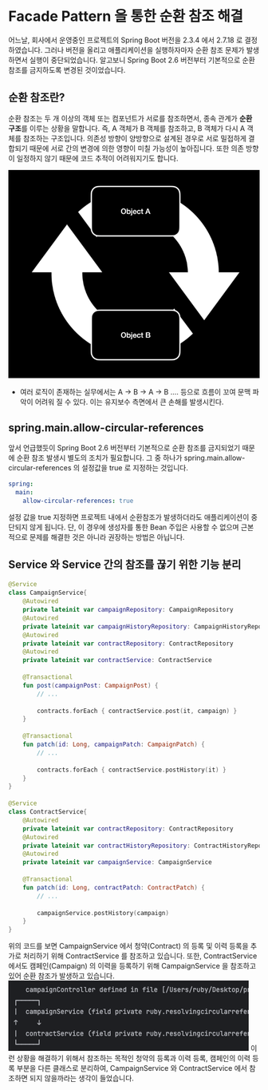 # Facade Pattern 을 통한 순환 참조 해결
어느날, 회사에서 운영중인 프로젝트의 Spring Boot 버전을 2.3.4 에서 2.7.18 로 결정하였습니다. 
그러나 버전을 올리고 애플리케이션을 실행하자마자 순환 참조 문제가 발생하면서 실행이 중단되었습니다.
알고보니 Spring Boot 2.6 버전부터 기본적으로 순환 참조를 금지하도록 변경된 것이었습니다.

## 순환 참조란?
순환 참조는 두 개 이상의 객체 또는 컴포넌트가 서로를 참조하면서, 종속 관계가 **순환 구조**를 이루는 상황을 말합니다. 
즉, A 객체가 B 객체를 참조하고, B 객체가 다시 A 객체를 참조하는 구조입니다.
의존성 방향이 양방향으로 설계된 경우로 서로 밀접하게 결합되기 때문에 서로 간의 변경에 의한 영향이 미칠 가능성이 높아집니다.
또한 의존 방향이 일정하지 않기 때문에 코드 추적이 어려워지기도 합니다.

![img.png](img/circular-references1.png)
- 여러 로직이 존재하는 실무에서는 A -> B -> A -> B .... 등으로 흐름이 꼬여 문맥 파악이 어려워 질 수 있다. 
    이는 유지보수 측면에서 큰 손해를 발생시킨다.

## spring.main.allow-circular-references
앞서 언급했듯이 Spring Boot 2.6 버전부터 기본적으로 순환 참조를 금지되었기 때문에 순환 참조 발생시 별도의 조치가 필요합니다.
그 중 하나가 spring.main.allow-circular-references 의 설정값을 true 로 지정하는 것입니다.
```yaml
spring:
  main:
    allow-circular-references: true
```
설정 값을 true 지정하면 프로젝트 내에서 순환참조가 발생하더라도 애플리케이션이 중단되지 않게 됩니다.
단, 이 경우에 생성자를 통한 Bean 주입은 사용할 수 없으며 근본적으로 문제를 해결한 것은 아니라 권장하는 방법은 아닙니다.

## Service 와 Service 간의 참조를 끊기 위한 기능 분리
```kotlin
@Service
class CampaignService{
    @Autowired
    private lateinit var campaignRepository: CampaignRepository
    @Autowired
    private lateinit var campaignHistoryRepository: CampaignHistoryRepository
    @Autowired
    private lateinit var contractRepository: ContractRepository
    @Autowired
    private lateinit var contractService: ContractService

    @Transactional
    fun post(campaignPost: CampaignPost) {
        // ...

        contracts.forEach { contractService.post(it, campaign) }
    }

    @Transactional
    fun patch(id: Long, campaignPatch: CampaignPatch) {
        // ...
        
        contracts.forEach { contractService.postHistory(it) }
    }
}

@Service
class ContractService{
    @Autowired
    private lateinit var contractRepository: ContractRepository
    @Autowired
    private lateinit var contractHistoryRepository: ContractHistoryRepository
    @Autowired
    private lateinit var campaignService: CampaignService

    @Transactional
    fun patch(id: Long, contractPatch: ContractPatch) {
        // ...
        
        campaignService.postHistory(campaign)
    }
}
```
위의 코드를 보면 CampaignService 에서 청약(Contract) 의 등록 및 이력 등록을 추가로 처리하기 위해 ContractService 를 참조하고 있습니다.
또한, ContractService 에서도 캠페인(Campaign) 의 이력을 등록하기 위해 CampaignService 을 참조하고 있어 순환 참조가 발생하고 있습니다.
![img.png](img/circular-references2.png)
이런 상황을 해결하기 위해서 참조하는 목적인 청약의 등록과 이력 등록, 캠페인의 이력 등록 부분을 다른 클래스로 분리하여,
CampaignService 와 ContractService 에서 참조하면 되지 않을까라는 생각이 들었습니다.
